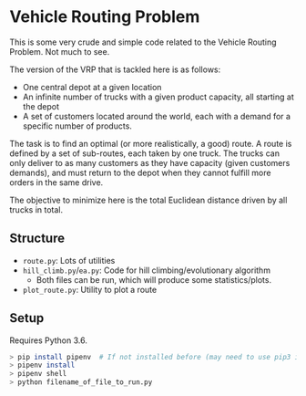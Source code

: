 # Vehicle Routing Problem

This is some very crude and simple code related to the Vehicle Routing Problem. Not much to see.

The version of the VRP that is tackled here is as follows:

- One central depot at a given location
- An infinite number of trucks with a given product capacity, all starting at the depot
- A set of customers located around the world, each with a demand for a specific number of products.

The task is to find an optimal (or more realistically, a good) route. A route is defined by a set of sub-routes, each taken by one truck. The trucks can only deliver to as many customers as they have capacity (given customers demands), and must return to the depot when they cannot fulfill more orders in the same drive.

The objective to minimize here is the total Euclidean distance driven by all trucks in total.

## Structure

- `route.py`: Lots of utilities
- `hill_climb.py`/`ea.py`: Code for hill climbing/evolutionary algorithm
  - Both files can be run, which will produce some statistics/plots.
- `plot_route.py`: Utility to plot a route


## Setup

Requires Python 3.6.

``` bash
> pip install pipenv  # If not installed before (may need to use pip3 instead)
> pipenv install
> pipenv shell
> python filename_of_file_to_run.py
```

